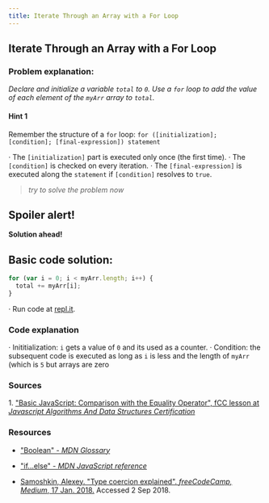 ```yaml
---
title: Iterate Through an Array with a For Loop
---
```

## Iterate Through an Array with a For Loop
### Problem explanation:
_Declare and initialize a variable `total` to `0`. Use a `for` loop to add the value of each element of the `myArr` array to `total`._

#### Hint 1
Remember the structure of a `for` loop:
`for ([initialization]; [condition]; [final-expression])
   statement`
   
· The `[initialization]` part is executed only once (the first time).
· The `[condition]` is checked on every iteration.
· The `[final-expression]` is executed along the `statement` if `[condition]` resolves to `true`.
> _try to solve the problem now_


## Spoiler alert!

**Solution ahead!**

## Basic code solution:

```javascript
for (var i = 0; i < myArr.length; i++) {
  total += myArr[i];
}
```
·  Run code at [repl.it](https://repl.it/@AdrianSkar/Basic-JS-iterate-for-loop).

### Code explanation
· Inititialization: `i` gets a value of `0` and its used as a counter.
· Condition: the subsequent code is executed as long as `i` is less and the length of `myArr` (which is `5` but arrays are zero

### Sources
<span id="cite1">1</span>. ["Basic JavaScript: Comparison with the Equality Operator", fCC lesson at *Javascript Algorithms And Data Structures Certification*](https://learn.freecodecamp.org/javascript-algorithms-and-data-structures/basic-javascript/comparison-with-the-equality-operator)

### Resources
- ["Boolean" - *MDN Glossary*](https://developer.mozilla.org/en-US/docs/Glossary/Boolean)

- ["if...else" - *MDN JavaScript reference*](https://developer.mozilla.org/en-US/docs/Web/JavaScript/Reference/Statements/if...else)

- [Samoshkin, Alexey. "Type coercion explained". *freeCodeCamp, Medium*, 17 Jan. 2018.](https://medium.freecodecamp.org/js-type-coercion-explained-27ba3d9a2839) Accessed 2 Sep 2018. 


<!--stackedit_data:
eyJoaXN0b3J5IjpbLTE1MTM3NTQ4NzIsLTE2Mjk1NjEwNTksLT
E2MzU3MDc1MzEsLTUxNzIyMzYzNSw2ODU2NzUxNDksLTgyNTMw
NTQ4LC0xOTM0ODkzMjUsMjA1Mjk5NTg2MCwxNTYxMDAxNzU3LD
E4Mzc1NTIyOTMsLTExNTAxMzMyNjcsMTUxMzg0NjIwNCwtMjE0
Njc2NDQ0NywtMjQwNjA3MDU1LDIxMzU2MDE2MjQsODE1MjM2OT
U4LDgyMDgxNTI4NywtMTE1NjQzMjYyNiwtNTk4OTI1NDA2LC05
OTIzNDYyOTddfQ==
-->